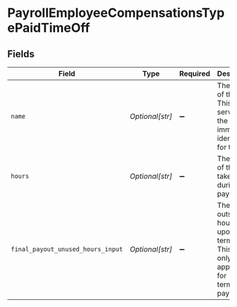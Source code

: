 # PayrollEmployeeCompensationsTypePaidTimeOff


## Fields

| Field                                                                                                | Type                                                                                                 | Required                                                                                             | Description                                                                                          |
| ---------------------------------------------------------------------------------------------------- | ---------------------------------------------------------------------------------------------------- | ---------------------------------------------------------------------------------------------------- | ---------------------------------------------------------------------------------------------------- |
| `name`                                                                                               | *Optional[str]*                                                                                      | :heavy_minus_sign:                                                                                   | The name of the PTO. This also serves as the unique, immutable identifier for the PTO.               |
| `hours`                                                                                              | *Optional[str]*                                                                                      | :heavy_minus_sign:                                                                                   | The hours of this PTO taken during the pay period.                                                   |
| `final_payout_unused_hours_input`                                                                    | *Optional[str]*                                                                                      | :heavy_minus_sign:                                                                                   | The outstanding hours paid upon termination. This field is only applicable for termination payrolls. |